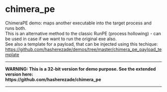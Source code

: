 # chimera_pe
ChimeraPE demo: maps another executable into the target process and runs both.<br/>
This is an alternative method to the classic RunPE (process hollowing) - can be used in case if we want to run the original exe also.<br/>
See also a template for a payload, that can be injected using this techique:
https://github.com/hasherezade/demos/tree/master/chimera_pe_payload_template
<hr/>
<b>
WARNING: This is a 32-bit version for demo purpose. See the extended version here:<br/>
https://github.com/hasherezade/chimera_pe
</b><hr/><br/>
